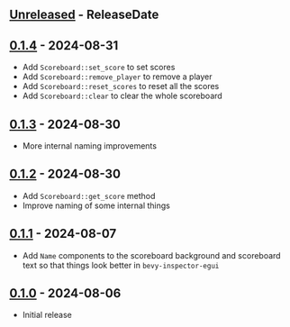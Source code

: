 <!-- next-header -->
## [Unreleased] - ReleaseDate

## [0.1.4] - 2024-08-31

- Add `Scoreboard::set_score` to set scores
- Add `Scoreboard::remove_player` to remove a player
- Add `Scoreboard::reset_scores` to reset all the scores
- Add `Scoreboard::clear` to clear the whole scoreboard

## [0.1.3] - 2024-08-30

- More internal naming improvements

## [0.1.2] - 2024-08-30

- Add `Scoreboard::get_score` method
- Improve naming of some internal things

## [0.1.1] - 2024-08-07

- Add `Name` components to the scoreboard background and scoreboard text so that things look better in `bevy-inspector-egui`

## [0.1.0] - 2024-08-06

- Initial release

<!-- next-url -->
[Unreleased]: https://github.com/CleanCut/bevy_scoreboard/compare/v0.1.4...HEAD
[0.1.4]: https://github.com/CleanCut/bevy_scoreboard/compare/v0.1.3...v0.1.4
[0.1.3]: https://github.com/CleanCut/bevy_scoreboard/compare/v0.1.2...v0.1.3
[0.1.2]: https://github.com/CleanCut/bevy_scoreboard/compare/v0.1.1...v0.1.2
[0.1.1]: https://github.com/CleanCut/bevy_scoreboard/compare/v0.1.0...v0.1.1
[0.1.0]: https://github.com/CleanCut/bevy_scoreboard/compare/v0.0.0...v0.1.0
